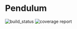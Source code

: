 # Pendulum

![build_status](https://gitlab.com/LanderU/pendulum/badges/prototype/pipeline.svg)
![coverage report](https://gitlab.com/LanderU/pendulum/badges/coverage/coverage.svg)
